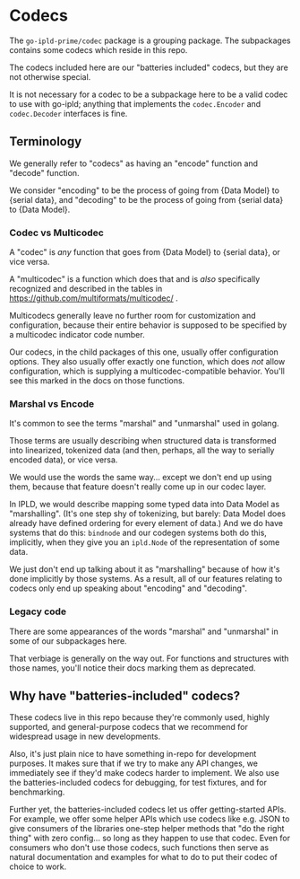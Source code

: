 Codecs
======

The `go-ipld-prime/codec` package is a grouping package.
The subpackages contains some codecs which reside in this repo.

The codecs included here are our "batteries included" codecs,
but they are not otherwise special.

It is not necessary for a codec to be a subpackage here to be a valid codec to use with go-ipld;
anything that implements the `codec.Encoder` and `codec.Decoder` interfaces is fine.


Terminology
-----------

We generally refer to "codecs" as having an "encode" function and "decode" function.

We consider "encoding" to be the process of going from {Data Model} to {serial data},
and "decoding" to be the process of going from {serial data} to {Data Model}.

### Codec vs Multicodec

A "codec" is _any_ function that goes from {Data Model} to {serial data}, or vice versa.

A "multicodec" is a function which does that and is _also_ specifically recognized and described in
the tables in https://github.com/multiformats/multicodec/ .

Multicodecs generally leave no further room for customization and configuration,
because their entire behavior is supposed to be specified by a multicodec indicator code number.

Our codecs, in the child packages of this one, usually offer configuration options.
They also usually offer exactly one function, which does *not* allow configuration,
which is supplying a multicodec-compatible behavior.
You'll see this marked in the docs on those functions.

### Marshal vs Encode

It's common to see the terms "marshal" and "unmarshal" used in golang.

Those terms are usually describing when structured data is transformed into linearized, tokenized data
(and then, perhaps, all the way to serially encoded data), or vice versa.

We would use the words the same way... except we don't end up using them,
because that feature doesn't really come up in our codec layer.

In IPLD, we would describe mapping some typed data into Data Model as "marshalling".
(It's one step shy of tokenizing, but barely: Data Model does already have defined ordering for every element of data.)
And we do have systems that do this:
`bindnode` and our codegen systems both do this, implicitly, when they give you an `ipld.Node` of the representation of some data.

We just don't end up talking about it as "marshalling" because of how it's done implicitly by those systems.
As a result, all of our features relating to codecs only end up speaking about "encoding" and "decoding".

### Legacy code

There are some appearances of the words "marshal" and "unmarshal" in some of our subpackages here.

That verbiage is generally on the way out.
For functions and structures with those names, you'll notice their docs marking them as deprecated.


Why have "batteries-included" codecs?
-------------------------------------

These codecs live in this repo because they're commonly used, highly supported,
and general-purpose codecs that we recommend for widespread usage in new developments.

Also, it's just plain nice to have something in-repo for development purposes.
It makes sure that if we try to make any API changes, we immediately see if they'd make codecs harder to implement.
We also use the batteries-included codecs for debugging, for test fixtures, and for benchmarking.

Further yet, the batteries-included codecs let us offer getting-started APIs.
For example, we offer some helper APIs which use codecs like e.g. JSON to give consumers of the libraries
one-step helper methods that "do the right thing" with zero config... so long as they happen to use that codec.
Even for consumers who don't use those codecs, such functions then serve as natural documentation
and examples for what to do to put their codec of choice to work.
